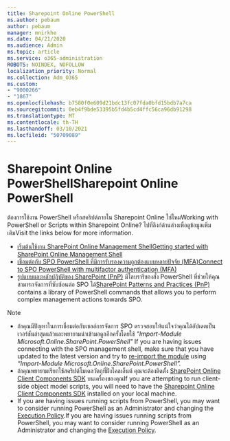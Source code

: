 ```yaml
---
title: Sharepoint Online PowerShell
ms.author: pebaum
author: pebaum
manager: mnirkhe
ms.date: 04/21/2020
ms.audience: Admin
ms.topic: article
ms.service: o365-administration
ROBOTS: NOINDEX, NOFOLLOW
localization_priority: Normal
ms.collection: Adm_O365
ms.custom:
- "9000266"
- "1867"
ms.openlocfilehash: b7580f0e609d21bdc13fc07fda0bfd15bdb7a7ca
ms.sourcegitcommit: 0eb4f9bde53395b5fd4b5cd4ffc56ca96db91298
ms.translationtype: MT
ms.contentlocale: th-TH
ms.lasthandoff: 03/10/2021
ms.locfileid: "50709089"
---
```

# <a name="sharepoint-online-powershell"></a><span data-ttu-id="1efbb-102">Sharepoint Online PowerShell</span><span class="sxs-lookup"><span data-stu-id="1efbb-102">Sharepoint Online PowerShell</span></span>

<span data-ttu-id="1efbb-103">ต้องการใช้งาน PowerShell หรือสคริปต์ภายใน Sharepoint Online ใช่ไหม</span><span class="sxs-lookup"><span data-stu-id="1efbb-103">Working with PowerShell or Scripts within Sharepoint Online?</span></span> <span data-ttu-id="1efbb-104">ไปที่ลิงก์ด้านล่างเพื่อดูข้อมูลเพิ่มเติม</span><span class="sxs-lookup"><span data-stu-id="1efbb-104">Visit the links below for more information.</span></span>
- [<span data-ttu-id="1efbb-105">เริ่มต้นใช้งาน SharePoint Online Management Shell</span><span class="sxs-lookup"><span data-stu-id="1efbb-105">Getting started with SharePoint Online Management Shell</span></span>](https://docs.microsoft.com/powershell/sharepoint/sharepoint-online/connect-sharepoint-online?view=sharepoint-ps)
- [<span data-ttu-id="1efbb-106">เชื่อมต่อกับ SPO PowerShell ที่มีการรับรองความถูกต้องแบบหลายปัจจัย (MFA)</span><span class="sxs-lookup"><span data-stu-id="1efbb-106">Connect to SPO PowerShell with multifactor authentication (MFA)</span></span>](https://docs.microsoft.com/powershell/sharepoint/sharepoint-online/connect-sharepoint-online?view=sharepoint-ps#to-connect-with-multifactor-authentication-mfa)
- <span data-ttu-id="1efbb-107">[รูปแบบและหลักปฏิบัติของ SharePoint (PnP)](https://docs.microsoft.com/powershell/sharepoint/sharepoint-pnp/sharepoint-pnp-cmdlets?view=sharepoint-ps) มีไลบรารีของสั่ง PowerShell ที่ช่วยให้คุณสามารถจัดการที่ซับซ้อนต่อ SPO ได้</span><span class="sxs-lookup"><span data-stu-id="1efbb-107">[SharePoint Patterns and Practices (PnP)](https://docs.microsoft.com/powershell/sharepoint/sharepoint-pnp/sharepoint-pnp-cmdlets?view=sharepoint-ps) contains a library of PowerShell commands that allows you to perform complex management actions towards SPO.</span></span>

> [!NOTE]
> - <span data-ttu-id="1efbb-108">ถ้าคุณมีปัญหาในการเชื่อมต่อกับเชลล์การจัดการ SPO ตรวจสอบให้แน่ใจว่าคุณได้อัปเดตเป็นเวอร์ชันล่าสุดแล้วและพยายามนําเข้ามอดูลอีกครั้งโดยใช้ *"Import-Module Microsoft.Online.SharePoint.PowerShell"* [](https://docs.microsoft.com/powershell/scripting/developer/module/importing-a-powershell-module?view=powershell-7.1)</span><span class="sxs-lookup"><span data-stu-id="1efbb-108">If you are having issues connecting with the SPO management shell, make sure that you have updated to the latest version and try to [re-import the module](https://docs.microsoft.com/powershell/scripting/developer/module/importing-a-powershell-module?view=powershell-7.1) using *“Import-Module Microsoft.Online.SharePoint.PowerShell”.*</span></span>
> - <span data-ttu-id="1efbb-109">ถ้าคุณพยายามเรียกใช้สคริปต์โมเดลวัตถุที่ฝั่งไคลเอ็นต์ คุณจะต้องติดตั้ง [SharePoint Online Client Components SDK](https://www.microsoft.com/download/details.aspx?id=42038) บนเครื่องของคุณ</span><span class="sxs-lookup"><span data-stu-id="1efbb-109">If you are attempting to run client-side object model scripts, you will need to have the [Sharepoint Online Client Components SDK](https://www.microsoft.com/download/details.aspx?id=42038) installed on your local machine.</span></span>
> - <span data-ttu-id="1efbb-110">If you are having issues running scripts from PowerShell, you may want to consider running PowerShell as an Administrator and changing the [Execution Policy](https://docs.microsoft.com/powershell/module/microsoft.powershell.core/about/about_execution_policies?view=powershell-6).</span><span class="sxs-lookup"><span data-stu-id="1efbb-110">If you are having issues running scripts from PowerShell, you may want to consider running PowerShell as an Administrator and changing the [Execution Policy](https://docs.microsoft.com/powershell/module/microsoft.powershell.core/about/about_execution_policies?view=powershell-6).</span></span>